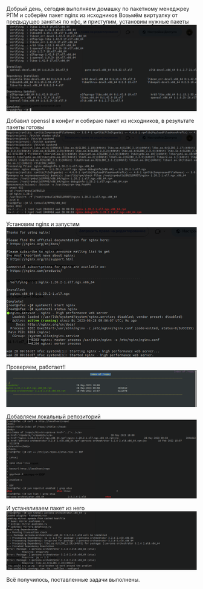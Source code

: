 Добрый день, сегодня выполняем домашку по пакетному менеджреу РПМ и соберём пакет nginx из исходников
Возьмём виртуалку от предыдущео занятия по нфс, и приступим, установим нужные пакеты
![скриншот](/dz6scr1.png)

Добавил openssl в конфиг и собираю пакет из исходников, в результате пакеты готовы
![скриншот](/dz6scr2.png)

Установим nginx и запустим
![скриншот](/dz6scr3.png)

Проверяем, работает!!
![скриншот](/dz6scr4.png)

Добавляем локальный репозиторий 
![скриншот](/dz6scr5.png)

И устанвливаем пакет из него
![скриншот](/dz6scr6.png)

Всё получилось, поставленные задачи выполнены.
